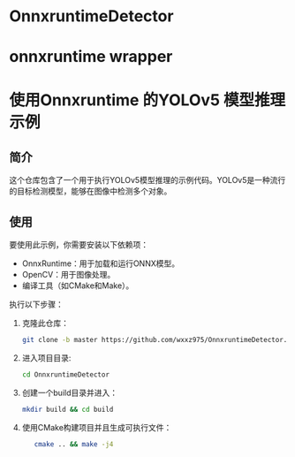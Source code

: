 # OnnxruntimeDetector
onnxruntime wrapper
=======
# 使用Onnxruntime 的YOLOv5 模型推理示例

## 简介

这个仓库包含了一个用于执行YOLOv5模型推理的示例代码。YOLOv5是一种流行的目标检测模型，能够在图像中检测多个对象。

## 使用

要使用此示例，你需要安装以下依赖项：

- OnnxRuntime：用于加载和运行ONNX模型。
- OpenCV：用于图像处理。
- 编译工具（如CMake和Make）。

执行以下步骤：

1. 克隆此仓库：

   ```bash
   git clone -b master https://github.com/wxxz975/OnnxruntimeDetector.git
   ```

2. 进入项目目录:

   ```bash
   cd OnnxruntimeDetector
   ```

3. 创建一个build目录并进入：
    ```bash
    mkdir build && cd build
    ```

4. 使用CMake构建项目并且生成可执行文件：
     ```bash
        cmake .. && make -j4
    ```
